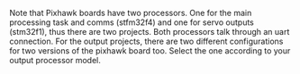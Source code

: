 Note that Pixhawk boards have two processors. One for the main processing task and comms (stfm32f4) and one for servo outputs (stm32f1), thus there are two projects.
Both processors talk through an uart connection.
For the output projects, there are two different configurations for two versions of the pixhawk board too. Select the one according to your output processor model.
